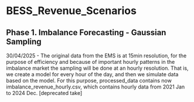 # BESS_Revenue_Scenarios

## Phase 1. Imbalance Forecasting - Gaussian Sampling

30/04/2025 - The original data from the EMS is at 15min resolution, for the purpose of efficiency and because of important hourly patterns in the imbalance market the sampling will be done at an hourly resolution. That is, we create a model for every hour of the day, and then we simulate data based on the model. For this purpose, processed_data contains now imbalance_revenue_hourly.csv, which contains hourly data from 2021 Jan to 2024 Dec. [deprecated take]
